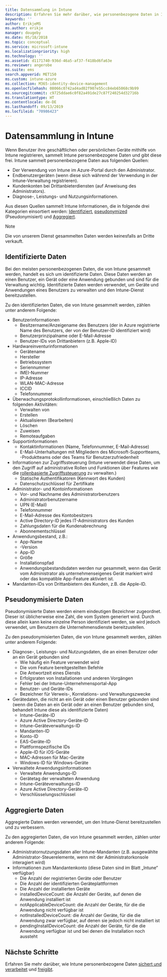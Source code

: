 ```yaml
---
title: Datensammlung in Intune
description: Erfahren Sie mehr darüber, wie personenbezogene Daten in Intune gesammelt werden.
keywords: ''
author: ErikjeMS
ms.author: erikje
manager: dougeby
ms.date: 05/18/2018
ms.topic: conceptual
ms.service: microsoft-intune
ms.localizationpriority: high
ms.technology: ''
ms.assetid: d1171740-936d-46a5-af37-f418bd6fa63e
ms.reviewer: angerobe
ms.suite: ems
search.appverid: MET150
ms.custom: intune-azure
ms.collection: M365-identity-device-management
ms.openlocfilehash: 08066c0742ad4ad02f907e55cc84eb65068c9b99
ms.sourcegitcommit: c9725ddae6c0f82a491de27c87f240254d32716b
ms.translationtype: HT
ms.contentlocale: de-DE
ms.lasthandoff: 09/13/2019
ms.locfileid: "70986423"
---
```

# <a name="data-collection-in-intune"></a>Datensammlung in Intune

Wenn Benutzer ihre geschäftlichen oder persönlichen Geräte mithilfe von Intune registrieren, sammelt Intune personenbezogene Daten und gibt diese frei. Intune sammelt personenbezogene Daten aus folgenden Quellen:

- Der Verwendung von Intune im Azure-Portal durch den Administrator.
- Endbenutzergeräten (wenn diese sich während der Verwendung in der Intune-Verwaltung registrieren).
- Kundenkonten bei Drittanbieterdiensten (auf Anweisung des Administrators).
- Diagnose-, Leistungs- und Nutzungsinformationen.

Aus diesen Quellen sammelt Intune Informationen, die in folgende drei Kategorien einsortiert werden: [Identifiziert](#identified-data), [pseudonymized](#pseudonymized-data) (Pseudonymisiert) und [Aggregiert](#aggregated-data).

> [!NOTE]
> Die von unserem Dienst gesammelten Daten werden keinesfalls an Dritte verkauft.

## <a name="identified-data"></a>Identifizierte Daten

Bei den meisten personenbezogenen Daten, die von Intune gesammelt werden, handelt es sich um identifizierte Daten. Diese Daten werden an einen Benutzer, ein Gerät oder eine Anwendung gebunden und sind für die Verwaltung wichtig. Identifizierte Daten werden verwendet, um Geräte und Anwendungen eines Benutzers zu verwalten und den Intune-Dienst bereitzustellen.

Zu den identifizierten Daten, die von Intune gesammelt werden, zählen unter anderem Folgende: 

- Benutzerinformationen
  - Besitzername/Anzeigename des Benutzers (der in Azure registrierte Name des Benutzers, der von der Benutzer-ID identifiziert wird)
  - Benutzerprinzipalname oder E-Mail-Adresse
  - Benutzer-IDs von Drittanbietern (z.B. Apple-ID)
- Hardwareinventurinformationen
  - Gerätename
  - Hersteller
  - Betriebssystem
  - Seriennummer
  - IMEI-Nummer
  - IP-Adresse
  - WLAN-MAC-Adresse
  - ICCID
  - Telefonnummer
- Überwachungsprotokollinformationen, einschließlich Daten zu folgenden Aktivitäten:
  - Verwalten von
  - Erstellen
  - Aktualisieren (Bearbeiten)
  - Löschen
  - Zuweisen
  - Remoteaufgaben
- Supportinformationen
  - Kontaktinformationen (Name, Telefonnummer, E-Mail-Adresse)
  - E-Mail-Unterhaltungen mit Mitgliedern des Microsoft-Supportteams, -Produktteams oder des Teams für Benutzerzufriedenheit
- Informationen zur Zugriffssteuerung (Intune verwendet diese Daten, um den Zugriff auf administrative Rollen und Funktionen über Features wie die [rollenbasierte Zugriffssteuerung](role-based-access-control.md) zu verwalten.)
  - Statische Authentifikatoren (Kennwort des Kunden)
  - Datenschutzschlüssel für Zertifikate 
- Administrator- und Kontoinformationen
  - Vor- und Nachname des Administratorbenutzers
  - Administratorbenutzername
  - UPN (E-Mail)
  - Telefonnummer
  - E-Mail-Adresse des Kontobesitzers
  - Active Directory-ID jedes IT-Administrators des Kunden
  - Zahlungsdaten für die Kundenabrechnung
  - Abonnementschlüssel
- Anwendungsbestand, z.B.:
  - App-Name
  - -Version
  - App-ID
  - Größe
  - Installationspfad
  - Anwendungsbestandsdaten werden nur gesammelt, wenn das Gerät vom Administrator als unternehmenseigenes Gerät markiert wird oder das kompatible App-Feature aktiviert ist.  
- Mandanten-IDs von Drittanbietern des Kunden, z.B. die Apple-ID. 

## <a name="pseudonymized-data"></a>Pseudonymisierte Daten

Pseudonymisierte Daten werden einem eindeutigen Bezeichner zugeordnet. Dieser ist üblicherweise eine Zahl, die vom System generiert wird. Durch diese allein kann keine einzelne Person identifiziert werden, sie wird jedoch verwendet, um Benutzern die Unternehmensdienste bereitzustellen. 

Zu den pseudonymisierten Daten, die von Intune gesammelt werden, zählen unter anderem Folgende: 

- Diagnose-, Leistungs- und Nutzungsdaten, die an einen Benutzer oder an ein Gerät gebunden sind
  - Wie häufig ein Feature verwendet wird
  - Die vom Feature bereitgestellten Befehle
  - Die Antwortzeit eines Diensts
  - Erfolgsraten von Installationen und anderen Vorgängen
  - Fehler bei der Intune-Unternehmensportal-App
  - Benutzer- und Geräte-IDs
  - Bezeichner für Verweis-, Korrelations- und Verwaltungszwecke 
- Gerätedaten, die nicht an ein Gerät oder einen Benutzer gebunden sind (wenn die Daten an ein Gerät oder an einen Benutzer gebunden sind, behandelt Intune diese als identifizierte Daten)
  - Intune-Geräte-ID
  - Azure Active Directory-Geräte-ID
  - Intune-Geräteverwaltungs-ID
  - Mandanten-ID
  - Konto-ID
  - EAS-Geräte-ID
  - Plattformspezifische IDs
  - Apple-ID für iOS-Geräte
  - MAC-Adressen für Mac-Geräte
  - Windows-ID für Windows-Geräte
- Verwaltete Anwendungsinformationen
  - Verwaltete Anwendungs-ID
  - Gerätetag der verwalteten Anwendung
  - Intune-Geräteverwaltungs-ID
  - Azure Active Directory-Geräte-ID
  - Verschlüsselungsschlüssel

## <a name="aggregated-data"></a>Aggregierte Daten

Aggregierte Daten werden verwendet, um den Intune-Dienst bereitzustellen und zu verbessern. 

Zu den aggregierten Daten, die von Intune gesammelt werden, zählen unter anderem Folgende: 

- Administratornutzungsdaten aller Intune-Mandanten (z.B. ausgewählte Administrator-Steuerelemente, wenn mit der Administratorkonsole interagiert wird)
- Informationen zum Mandantenkonto (diese Daten sind im Blatt „Intune“ verfügbar)
  - Die Anzahl der registrierten Geräte oder Benutzer
  - Die Anzahl der identifizierten Geräteplattformen  
  - Die Anzahl der installierten Geräte
  - installedDeviceCount: die Anzahl der Geräte, auf denen die Anwendung installiert ist
  - notApplicableDeviceCount: die Anzahl der Geräte, für die die Anwendung nicht verfügbar ist
  - notInstalledDeviceCount: die Anzahl der Geräte, für die die Anwendung zwar verfügbar, auf denen sie jedoch nicht installiert ist
  - pendingInstallDeviceCount: die Anzahl der Geräte, für die die Anwendung verfügbar ist und bei denen die Installation noch aussteht

## <a name="next-steps"></a>Nächste Schritte

Erfahren Sie mehr darüber, wie Intune personenbezogene Daten [sichert und verarbeitet](privacy-data-store-process.md) und [freigibt](privacy-data-secure-share.md). 
